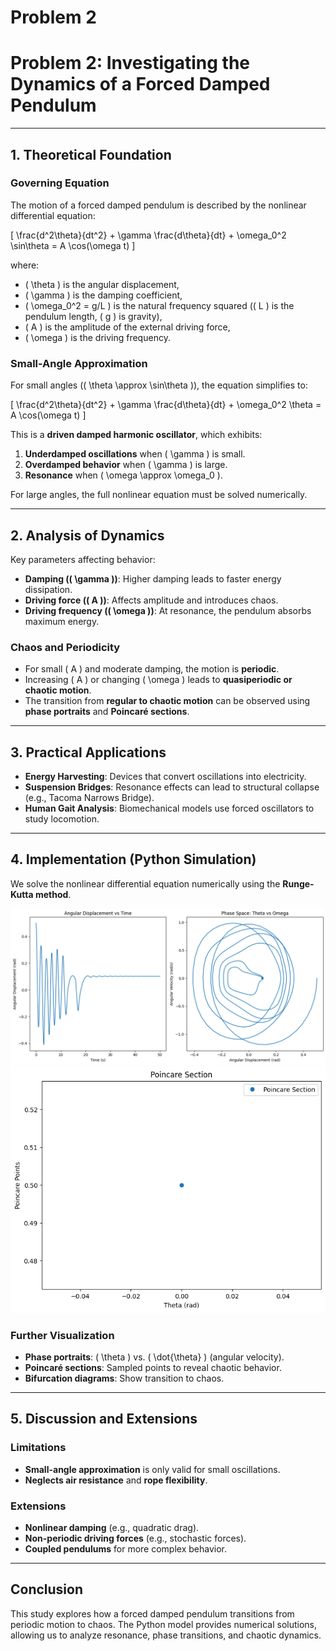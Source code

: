 # Problem 2
# **Problem 2: Investigating the Dynamics of a Forced Damped Pendulum**

---

## **1. Theoretical Foundation**

### **Governing Equation**
The motion of a forced damped pendulum is described by the nonlinear differential equation:

\[
\frac{d^2\theta}{dt^2} + \gamma \frac{d\theta}{dt} + \omega_0^2 \sin\theta = A \cos(\omega t)
\]

where:
- \( \theta \) is the angular displacement,
- \( \gamma \) is the damping coefficient,
- \( \omega_0^2 = g/L \) is the natural frequency squared (\( L \) is the pendulum length, \( g \) is gravity),
- \( A \) is the amplitude of the external driving force,
- \( \omega \) is the driving frequency.

### **Small-Angle Approximation**
For small angles (\( \theta \approx \sin\theta \)), the equation simplifies to:

\[
\frac{d^2\theta}{dt^2} + \gamma \frac{d\theta}{dt} + \omega_0^2 \theta = A \cos(\omega t)
\]

This is a **driven damped harmonic oscillator**, which exhibits:
1. **Underdamped oscillations** when \( \gamma \) is small.
2. **Overdamped behavior** when \( \gamma \) is large.
3. **Resonance** when \( \omega \approx \omega_0 \).

For large angles, the full nonlinear equation must be solved numerically.

---

## **2. Analysis of Dynamics**
Key parameters affecting behavior:
- **Damping (\( \gamma \))**: Higher damping leads to faster energy dissipation.
- **Driving force (\( A \))**: Affects amplitude and introduces chaos.
- **Driving frequency (\( \omega \))**: At resonance, the pendulum absorbs maximum energy.

### **Chaos and Periodicity**
- For small \( A \) and moderate damping, the motion is **periodic**.
- Increasing \( A \) or changing \( \omega \) leads to **quasiperiodic or chaotic motion**.
- The transition from **regular to chaotic motion** can be observed using **phase portraits** and **Poincaré sections**.

---

## **3. Practical Applications**
- **Energy Harvesting**: Devices that convert oscillations into electricity.
- **Suspension Bridges**: Resonance effects can lead to structural collapse (e.g., Tacoma Narrows Bridge).
- **Human Gait Analysis**: Biomechanical models use forced oscillators to study locomotion.

---

## **4. Implementation (Python Simulation)**

We solve the nonlinear differential equation numerically using the **Runge-Kutta method**.

![alt text](image-5.png)
![alt text](image-7.png)
### **Further Visualization**
- **Phase portraits**: \( \theta \) vs. \( \dot{\theta} \) (angular velocity).
- **Poincaré sections**: Sampled points to reveal chaotic behavior.
- **Bifurcation diagrams**: Show transition to chaos.

---

## **5. Discussion and Extensions**
### **Limitations**
- **Small-angle approximation** is only valid for small oscillations.
- **Neglects air resistance** and **rope flexibility**.

### **Extensions**
- **Nonlinear damping** (e.g., quadratic drag).
- **Non-periodic driving forces** (e.g., stochastic forces).
- **Coupled pendulums** for more complex behavior.

---

## **Conclusion**
This study explores how a forced damped pendulum transitions from periodic motion to chaos. The Python model provides numerical solutions, allowing us to analyze resonance, phase transitions, and chaotic dynamics.